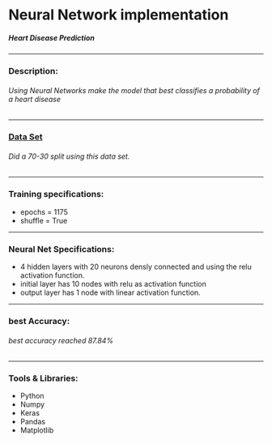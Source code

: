 # Neural Network implementation
##### Heart Disease Prediction
---
### Description:
###### Using Neural Networks make the model that best classifies a probability of a heart disease 
---
### <a href='https://www.kaggle.com/fedesoriano/heart-failure-prediction'>Data Set</a>
###### Did a 70-30 split using this data set.
###### 
---
### Training specifications:
* epochs = 1175
* shuffle = True
---
### Neural Net Specifications:
* 4 hidden layers with 20 neurons densly connected and using the relu activation function.
* initial layer has 10 nodes with relu as activation function
* output layer has 1 node with linear activation function.
---
### best Accuracy:
###### best accuracy reached 87.84% 
---
### Tools & Libraries: 
* Python
* Numpy
* Keras
* Pandas
* Matplotlib

